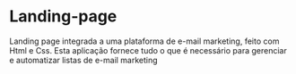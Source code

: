 # Landing-page
Landing page integrada a uma plataforma de e-mail marketing, feito com Html e Css. Esta aplicação fornece tudo o que é necessário para gerenciar e automatizar listas de e-mail marketing
